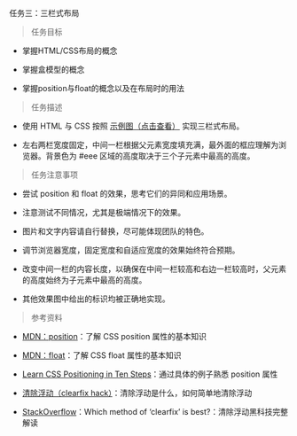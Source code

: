 任务三：三栏式布局

>任务目标

* 掌握HTML/CSS布局的概念

* 掌握盒模型的概念

* 掌握position与float的概念以及在布局时的用法

>任务描述

* 使用 HTML 与 CSS 按照 <a href="http://7xrp04.com1.z0.glb.clouddn.com/task_1_3_1.png">示例图（点击查看）</a> 实现三栏式布局。

* 左右两栏宽度固定，中间一栏根据父元素宽度填充满，最外面的框应理解为浏览器。背景色为 #eee 区域的高度取决于三个子元素中最高的高度。

>任务注意事项

* 尝试 position 和 float 的效果，思考它们的异同和应用场景。

* 注意测试不同情况，尤其是极端情况下的效果。

* 图片和文字内容请自行替换，尽可能体现团队的特色。

* 调节浏览器宽度，固定宽度和自适应宽度的效果始终符合预期。

* 改变中间一栏的内容长度，以确保在中间一栏较高和右边一栏较高时，父元素的高度始终为子元素中最高的高度。

* 其他效果图中给出的标识均被正确地实现。

>参考资料

* <a href="https://developer.mozilla.org/zh-CN/docs/Web/CSS/position">MDN：position</a>：了解 CSS position 属性的基本知识

* <a href="https://developer.mozilla.org/en-US/docs/Web/CSS/float">MDN：float</a>：了解 CSS float 属性的基本知识

* <a href="http://www.barelyfitz.com/screencast/html-training/css/positioning/">Learn CSS Positioning in Ten Steps</a>：通过具体的例子熟悉 position 属性

* <a href="http://zh.learnlayout.com/clearfix.html">清除浮动（clearfix hack）</a>：清除浮动是什么，如何简单地清除浮动

* <a href="http://stackoverflow.com/questions/211383/which-method-of-clearfix-is-best">StackOverflow</a>：Which method of ‘clearfix’ is best?：清除浮动黑科技完整解读
